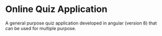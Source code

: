 # Online Quiz Application

A general purpose quiz application developed in angular (version 8) that can be used for multiple purpose.



